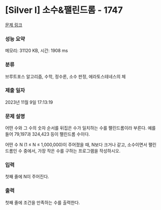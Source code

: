 # [Silver I] 소수&팰린드롬 - 1747 

[문제 링크](https://www.acmicpc.net/problem/1747) 

### 성능 요약

메모리: 31120 KB, 시간: 1908 ms

### 분류

브루트포스 알고리즘, 수학, 정수론, 소수 판정, 에라토스테네스의 체

### 제출 일자

2023년 11월 9일 17:13:19

### 문제 설명

<p>어떤 수와 그 수의 숫자 순서를 뒤집은 수가 일치하는 수를 팰린드롬이라 부른다. 예를 들어 79,197과 324,423 등이 팰린드롬 수이다.</p>

<p>어떤 수 N (1 ≤ N ≤ 1,000,000)이 주어졌을 때, N보다 크거나 같고, 소수이면서 팰린드롬인 수 중에서, 가장 작은 수를 구하는 프로그램을 작성하시오.</p>

### 입력 

 <p>첫째 줄에 N이 주어진다.</p>

### 출력 

 <p>첫째 줄에 조건을 만족하는 수를 출력한다.</p>

